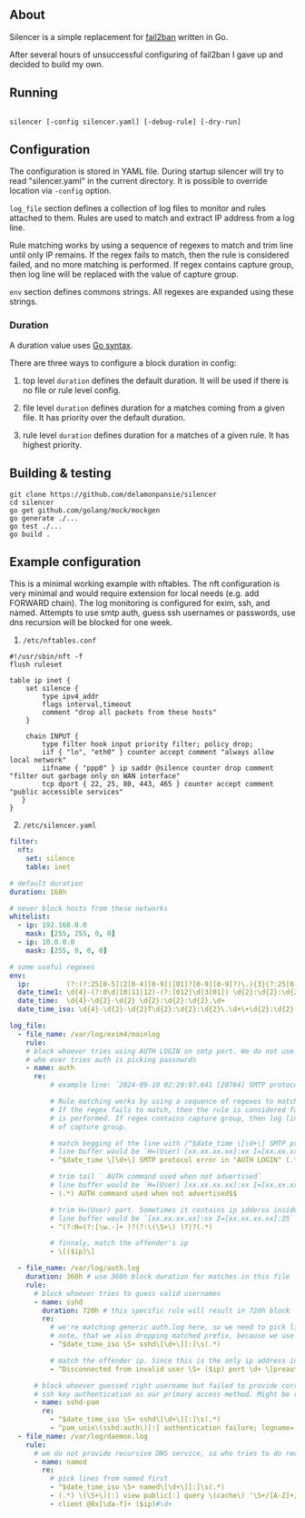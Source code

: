 ## About

Silencer is a simple replacement for [fail2ban](https://www.fail2ban.org) written in Go.

After several hours of unsuccessful configuring of fail2ban I gave up and decided to build my own.

## Running
```

silencer [-config silencer.yaml] [-debug-rule] [-dry-run]

```

## Configuration
The configuration is stored in YAML file. During startup silencer will
try to read "silencer.yaml" in the current directory. It is possible
to override location via `-config` option.


`log_file` section defines a collection of log files to monitor and
rules attached to them. Rules are used to match and extract IP address
from a log line.


Rule matching works by using a sequence of regexes to match and trim
line until only IP remains. If the regex fails to match, then the rule
is considered failed, and no more matching is performed. If regex
contains capture group, then log line will be replaced with the value
of capture group.


`env` section defines commons strings. All regexes are expanded using
these strings.

### Duration

A duration value uses [Go syntax](https://pkg.go.dev/time#ParseDuration).

There are three ways to configure a block duration in config:
1. top level `duration` defines the default duration. It will be used
   if there is no file or rule level config.

2. file level `duration` defines duration for a matches coming from a
   given file.  It has priority over the default duration.

3. rule level `duration` defines duration for a matches of a given
   rule. It has highest priority.


## Building & testing

```
git clone https://github.com/delamonpansie/silencer
cd silencer
go get github.com/golang/mock/mockgen
go generate ./...
go test ./...
go build .
```

## Example configuration

This is a minimal working example with nftables. The nft configuration
is very minimal and would require extension for local needs (e.g. add
FORWARD chain). The log monitoring is configured for exim, ssh, and
named. Attempts to use smtp auth, guess ssh usernames or passwords,
use dns recursion will be blocked for one week.


1. `/etc/nftables.conf`
```
#!/usr/sbin/nft -f
flush ruleset

table ip inet {
	set silence {
		type ipv4_addr
		flags interval,timeout
		comment "drop all packets from these hosts"
	}

	chain INPUT {
		type filter hook input priority filter; policy drop;
		iif { "lo", "eth0" } counter accept comment "always allow local network"
		iifname { "ppp0" } ip saddr @silence counter drop comment "filter out garbage only on WAN interface"
		tcp dport { 22, 25, 80, 443, 465 } counter accept comment "public accessible services"
   }
}
```

2. `/etc/silencer.yaml`
```yaml
filter:
  nft:
    set: silence
    table: inet

# default duration
duration: 168h

# never block hosts from these networks
whitelist:
  - ip: 192.168.0.0
    mask: [255, 255, 0, 0]
  - ip: 10.0.0.0
    mask: [255, 0, 0, 0]

# some useful regexes
env:
  ip:         (?:(?:25[0-5]|2[0-4][0-9]|[01]?[0-9][0-9]?)\.){3}(?:25[0-5]|2[0-4][0-9]|[01]?[0-9][0-9]?)
  date_time1: \d{4}-(?:0\d|10|11|12)-(?:[012]\d|3[01]) \d{2}:\d{2}:\d{2}.\d+
  date_time:  \d{4}-\d{2}-\d{2} \d{2}:\d{2}:\d{2}.\d+
  date_time_iso: \d{4}-\d{2}-\d{2}T\d{2}:\d{2}:\d{2}\.\d+\+\d{2}:\d{2}

log_file:
  - file_name: /var/log/exim4/mainlog
    rule:
    # block whoever tries using AUTH LOGIN on smtp port. We do not use authentication, so
    # who ever tries auth is picking passowrds
    - name: auth
      re:
          # example line: `2024-09-10 02:20:07.641 [20764] SMTP protocol error in "AUTH LOGIN" H=(User) [xx.xx.xx.xx]:xx I=[xx.xx.xx.xx]:25 AUTH command used when not advertised`

          # Rule matching works by using a sequence of regexes to match and trim line until only IP remains.
          # If the regex fails to match, then the rule is considered failed, and no more matching
          # is performed. If regex contains capture group, then log line will be replaced with the value
          # of capture group.

          # match begging of the line with /^$date_time \[\d+\] SMTP protocol error in "AUTH LOGIN"/ and select tail for latter processing.
          # line buffer would be `H=(User) [xx.xx.xx.xx]:xx I=[xx.xx.xx.xx]:25 AUTH command used when not advertised` after this regex has been matched
          - ^$date_time \[\d+\] SMTP protocol error in "AUTH LOGIN" (.*)

          # trim tail ` AUTH command used when not advertised`
          # line buffer would be `H=(User) [xx.xx.xx.xx]:xx I=[xx.xx.xx.xx]:25` after this regex has been matched.
          - (.*) AUTH command used when not advertised$$

          # trim H=(User) part. Sometimes it contains ip idderss inside (), so we should be careful
          # line buffer would be `[xx.xx.xx.xx]:xx I=[xx.xx.xx.xx]:25` after this regex has been matched
          - ^(?:H=(?:[\w.-]+ )?(?:\(\S+\) )?)?(.*)

          # finnaly, match the offender's ip
          - \[($ip)\]

  - file_name: /var/log/auth.log
    duration: 360h # use 360h block duration for matches in this file
    rule:
      # block whoever tries to guess valid usernames
      - name: sshd
        duration: 720h # this specific rule will result in 720h block
        re:
          # we're matching generic auth.log here, so we need to pick lines coming from sshd first.
          # note, that we also dropping matched prefix, because we use capture group to match tail of the line. Contents of this capture group will be used as next line buffer.
          - ^$date_time_iso \S+ sshd\[\d+\][:]\s(.*)

          # match the offender ip. Since this is the only ip address in the log line, the rule is very simple
          - ^Disconnected from invalid user \S+ ($ip) port \d+ \[preauth\]

      # block whoever guessed right username but failed to provide correct pasword. It's safe since we have
      # ssh key authentication as our primary access method. Might be risky otherwise.
      - name: sshd-pam
        re:
          - ^$date_time_iso \S+ sshd\[\d+\][:]\s(.*)
          - ^pam_unix\(sshd:auth\)[:] authentication failure; logname= uid=0 euid=0 tty=ssh ruser= rhost=($ip)\s*(?:\s+user=\S*)?$$
  - file_name: /var/log/daemon.log
    rule:
      # we do not provide recursive DNS service, so who tries to do recursion should be blocked
      - name: named
        re:
          # pick lines from named first
          - ^$date_time_iso \S+ named\[\d+\][:]\s(.*)
          - (.*) \(\S+\)[:] view public[:] query \(cache\) '\S+/[A-Z]+/IN' denied$$
          - client @0x[\da-f]+ ($ip)#\d+
```
